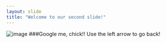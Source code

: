 ```yaml
---
layout: slide
title: "Welcome to our second slide!"
---
```

![image](https://user-images.githubusercontent.com/110421160/182709622-6b653438-a8c7-486c-b2be-e708351fc613.jpeg) ###Google me, chick!!
Use the left arrow to go back!
